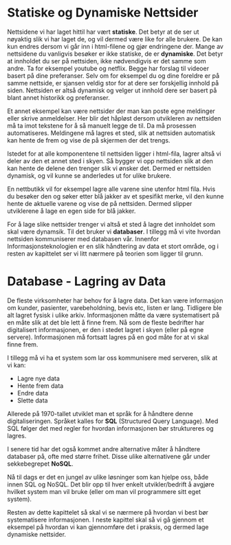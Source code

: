 # Statiske og Dynamiske Nettsider

Nettsidene vi har laget hittil har vært **statiske**. Det betyr at de ser ut nøyaktig slik vi har laget de, og vil dermed være like for alle brukere. De kan kun endres dersom vi går inn i html-filene og gjør endringene der. Mange av nettsidene du vanligvis besøker er ikke statiske, de er **dynamiske**. Det betyr at innholdet du ser på nettsiden, ikke nødvendigvis er det samme som andre. Ta for eksempel youtube og netflix. Begge har forslag til videoer basert på dine preferanser. Selv om for eksempel du og dine foreldre er på samme nettside, er sjansen veldig stor for at dere ser forskjellig innhold på siden. Nettsiden er altså dynamisk og velger ut innhold dere ser basert på blant annet historikk og preferanser. 

Et annet eksempel kan være nettsider der man kan poste egne meldinger eller skrive anmeldelser. Her blir det håpløst dersom utvikleren av nettsiden må ta imot tekstene for å så manuelt legge de til. Da må prosessen automatiseres. Meldingene må lagres et sted, slik at nettsiden automatisk kan hente de frem og vise de på skjermen der det trengs.

Istedet for at alle komponentene til nettsiden ligger i html-fila, lagrer altså vi deler av den et annet sted i skyen. Så bygger vi opp nettsiden slik at den kan hente de delene den trenger slik vi ønsker det. Dermed er nettsiden dynamisk, og vil kunne se anderledes ut for ulike brukere.

 En nettbutikk vil for eksempel lagre alle varene sine utenfor html fila. Hvis du besøker den og søker etter blå jakker av et spesifikt merke, vil den kunne hente de aktuelle varene og vise de på nettsiden. Dermed slipper utviklerene å lage en egen side for blå jakker.  
 
 For å lage slike nettsider trenger vi altså et sted å lagre det innholdet som skal være dynamsik. Til det bruker vi **databaser**. I tillegg må vi vite hvordan nettsiden kommuniserer med databasen vår. Innenfor Informasjonsteknologien er en slik håndtering av data et stort område, og i resten av kapittelet ser vi litt nærmere på teorien som ligger til grunn.


 # Database - Lagring av Data

De fleste virksomheter har behov for å lagre data. Det kan være informasjon om kunder, pasienter, varebeholdning, bevis etc, listen er lang. Tidligere ble alt lagret fysisk i ulike arkiv. Informasjonen måtte da være systematisert på en måte slik at det ble lett å finne frem. Nå som de fleste bedrifter har digitalisert informasjonen, er den i stedet lagret i skyen (eller på egne servere). Informasjonen må fortsatt lagres på en god måte for at vi skal finne frem. 

I tillegg må vi ha et system som lar oss kommunisere med serveren, slik at vi kan:

* Lagre nye data
* Hente frem data
* Endre data
* Slette data 

Allerede på 1970-tallet utviklet man et språk for å håndtere denne digitaliseringen. Språket kalles for **SQL** (Structured Query Language). Med SQL følger det med regler for hvordan informasjonen bør struktureres og lagres.

I senere tid har det også kommet andre alternative måter å håndtere databaser på, ofte med større frihet. Disse ulike alternativene går under sekkebegrepet **NoSQL**. 

Nå til dags er det en jungel av ulike løsninger som kan hjelpe oss, både innen SQL og NoSQL. Det blir opp til hver enkelt utvikler/bedrift å avgjøre hvilket system man vil bruke (eller om man vil programmere sitt eget system).

Resten av dette kapittelet så skal vi se nærmere på hvordan vi best bør systematisere informasjonen. I neste kapittel skal så vi gå gjennom et eksempel på hvordan vi kan gjennomføre det i praksis, og dermed lage dynamiske nettsider.
